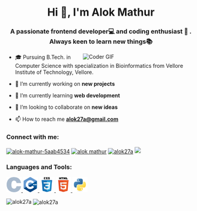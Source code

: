 <h1 align="center">Hi 👋, I'm Alok Mathur</h1>
<h3 align="center">A passionate frontend developer💻 and coding enthusiast 👨‍ . Always keen to learn new things📚</h3>
<img src="https://static.vecteezy.com/system/resources/previews/000/180/396/large_2x/vector-computer-software-engineers.png" alt="Coder GIF" width="300" align="right">

- 🎓 Pursuing B.Tech. in Computer Science with specialization in Bioinformatics from Vellore Institute of Technology, Vellore.

- 🔭 I’m currently working on **new projects**

- 🌱 I’m currently learning **web development**

- 👯 I’m looking to collaborate on **new ideas**

- 📫 How to reach me **alok27a@gmail.com**

<h3 align="left">Connect with me:</h3>
<p align="left">
<a href="https://linkedin.com/in/alok-mathur-5aab4534" target="blank"><img align="center" src="https://img.shields.io/badge/LinkedIn-0077B5?style=for-the-badge&logo=linkedin&logoColor=white" alt="alok-mathur-5aab4534" height="30" width="40" /></a>
<a href="https://fb.com/alok mathur" target="blank"><img align="center" src="https://cdn.jsdelivr.net/npm/simple-icons@3.0.1/icons/facebook.svg" alt="alok mathur" height="30" width="40" /></a>
<a href="https://www.hackerrank.com/alok27a" target="blank"><img align="center" src="https://cdn.jsdelivr.net/npm/simple-icons@3.0.1/icons/hackerrank.svg" alt="alok27a" height="30" width="40" /></a>
<a href=""target="blank" ><img src="https://img.shields.io/badge/Gmail-D14836?style=for-the-badge&logo=gmail&logoColor=white"></a>
</p>

<h3 align="left">Languages and Tools:</h3>
<p align="left"> <a href="https://www.cprogramming.com/" target="_blank"> <img src="https://raw.githubusercontent.com/devicons/devicon/master/icons/c/c-original.svg" alt="c" width="40" height="40"/> </a> <a href="https://www.w3schools.com/cpp/" target="_blank"> <img src="https://raw.githubusercontent.com/devicons/devicon/master/icons/cplusplus/cplusplus-original.svg" alt="cplusplus" width="40" height="40"/> </a> <a href="https://www.w3schools.com/css/" target="_blank"> <img src="https://raw.githubusercontent.com/devicons/devicon/master/icons/css3/css3-original-wordmark.svg" alt="css3" width="40" height="40"/> </a> <a href="https://www.w3.org/html/" target="_blank"> <img src="https://raw.githubusercontent.com/devicons/devicon/master/icons/html5/html5-original-wordmark.svg" alt="html5" width="40" height="40"/> </a> <a href="https://www.python.org" target="_blank"> <img src="https://raw.githubusercontent.com/devicons/devicon/master/icons/python/python-original.svg" alt="python" width="40" height="40"/> </a> </p>

<p><img align="left" src="https://github-readme-stats.vercel.app/api/top-langs?username=alok27a&show_icons=true&locale=en&layout=compact" alt="alok27a" /></p>

<p>&nbsp;<img align="center" src="https://github-readme-stats.vercel.app/api?username=alok27a&show_icons=true&locale=en" alt="alok27a" /></p>
